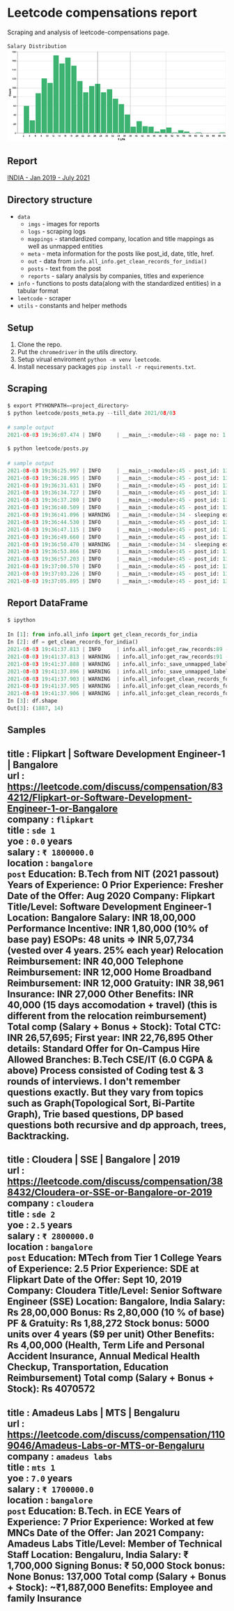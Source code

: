 # Leetcode compensations report
Scraping and analysis of leetcode-compensations page.

`Salary Distribution`
![Salary](data/imgs/all_lpa.png)

## Report
[INDIA - Jan 2019 - July 2021](data/reports/report.md)


## Directory structure
- `data`
    - `imgs` - images for reports
    - `logs` - scraping logs
    - `mappings` - standardized company, location and title mappings as well as unmapped entities
    - `meta` - meta information for the posts like post_id, date, title, href.
    - `out` - data from `info.all_info.get_clean_records_for_india()`
    - `posts` - text from the post
    - `reports` - salary analysis by companies, titles and experience
- `info` - functions to posts data(along with the standardized entities) in a tabular format
- `leetcode` - scraper
- `utils` - constants and helper methods

## Setup
1. Clone the repo.
2. Put the `chromedriver` in the utils directory.
3. Setup virual enviroment `python -m venv leetcode`.
3. Install necessary packages `pip install -r requirements.txt`.

## Scraping
```python
$ export PTYHONPATH=<project_directory>
$ python leetcode/posts_meta.py --till_date 2021/08/03

# sample output
2021-08-03 19:36:07.474 | INFO     | __main__:<module>:48 - page no: 1 | # posts: 15
```
```python
$ python leetcode/posts.py

# sample output
2021-08-03 19:36:25.997 | INFO     | __main__:<module>:45 - post_id: 1380805 done!
2021-08-03 19:36:28.995 | INFO     | __main__:<module>:45 - post_id: 1380646 done!
2021-08-03 19:36:31.631 | INFO     | __main__:<module>:45 - post_id: 1380542 done!
2021-08-03 19:36:34.727 | INFO     | __main__:<module>:45 - post_id: 1380068 done!
2021-08-03 19:36:37.280 | INFO     | __main__:<module>:45 - post_id: 1379990 done!
2021-08-03 19:36:40.509 | INFO     | __main__:<module>:45 - post_id: 1379903 done!
2021-08-03 19:36:41.096 | WARNING  | __main__:<module>:34 - sleeping extra for post_id: 1379487
2021-08-03 19:36:44.530 | INFO     | __main__:<module>:45 - post_id: 1379487 done!
2021-08-03 19:36:47.115 | INFO     | __main__:<module>:45 - post_id: 1379208 done!
2021-08-03 19:36:49.660 | INFO     | __main__:<module>:45 - post_id: 1378689 done!
2021-08-03 19:36:50.470 | WARNING  | __main__:<module>:34 - sleeping extra for post_id: 1378620
2021-08-03 19:36:53.866 | INFO     | __main__:<module>:45 - post_id: 1378620 done!
2021-08-03 19:36:57.203 | INFO     | __main__:<module>:45 - post_id: 1378334 done!
2021-08-03 19:37:00.570 | INFO     | __main__:<module>:45 - post_id: 1378288 done!
2021-08-03 19:37:03.226 | INFO     | __main__:<module>:45 - post_id: 1378181 done!
2021-08-03 19:37:05.895 | INFO     | __main__:<module>:45 - post_id: 1378113 done!
```

## Report DataFrame
```python
$ ipython

In [1]: from info.all_info import get_clean_records_for_india                                                               
In [2]: df = get_clean_records_for_india()                                                                                  
2021-08-03 19:41:37.813 | INFO     | info.all_info:get_raw_records:89 - n records: 4134
2021-08-03 19:41:37.813 | WARNING  | info.all_info:get_raw_records:91 - missing post_ids: ['1347044', '1193859', '1208031', '1352074', '1308645', '1206533', '1309603', '1308672', '1271172', '214751', '1317751', '1342147', '1308728', '1138584']
2021-08-03 19:41:37.888 | WARNING  | info.all_info:_save_unmapped_labels:48 - 35 unmapped company saved
2021-08-03 19:41:37.896 | WARNING  | info.all_info:_save_unmapped_labels:48 - 353 unmapped title saved
2021-08-03 19:41:37.903 | WARNING  | info.all_info:get_clean_records_for_india:116 - 1779 rows dropped(location!=india)
2021-08-03 19:41:37.905 | WARNING  | info.all_info:get_clean_records_for_india:122 - 462 rows dropped(incomplete info)
2021-08-03 19:41:37.906 | WARNING  | info.all_info:get_clean_records_for_india:128 - 6 rows dropped(internships)
In [3]: df.shape                                                                                                            
Out[3]: (1887, 14)
```

## Samples
title : Flipkart | Software Development Engineer-1 | Bangalore<br>
url : https://leetcode.com/discuss/compensation/834212/Flipkart-or-Software-Development-Engineer-1-or-Bangalore<br>
company : `flipkart`<br>
title : `sde 1`<br>
yoe : `0.0` years<br>
salary : `₹ 1800000.0`<br>
location : `bangalore`<br>
`post`
Education: B.Tech from NIT (2021 passout)
Years of Experience: 0
Prior Experience: Fresher
Date of the Offer: Aug 2020
Company: Flipkart
Title/Level: Software Development Engineer-1
Location: Bangalore
Salary: INR 18,00,000
Performance Incentive: INR 1,80,000 (10% of base pay)
ESOPs: 48 units => INR 5,07,734 (vested over 4 years. 25% each year)
Relocation Reimbursement: INR 40,000
Telephone Reimbursement: INR 12,000
Home Broadband Reimbursement: INR 12,000
Gratuity: INR 38,961
Insurance: INR 27,000
Other Benefits: INR 40,000 (15 days accomodation + travel) (this is different from the relocation reimbursement)
Total comp (Salary + Bonus + Stock): Total CTC: INR 26,57,695; First year: INR 22,76,895
Other details: Standard Offer for On-Campus Hire
Allowed Branches: B.Tech CSE/IT (6.0 CGPA & above)
Process consisted of Coding test & 3 rounds of interviews. I don't remember questions exactly. But they vary from topics such as Graph(Topological Sort, Bi-Partite Graph), Trie based questions, DP based questions both recursive and dp approach, trees, Backtracking.<br>
---
title : Cloudera | SSE | Bangalore | 2019<br>
url : https://leetcode.com/discuss/compensation/388432/Cloudera-or-SSE-or-Bangalore-or-2019<br>
company : `cloudera`<br>
title : `sde 2`<br>
yoe : `2.5` years<br>
salary : `₹ 2800000.0`<br>
location : `bangalore`<br>
`post`
Education: MTech from Tier 1 College
Years of Experience: 2.5
Prior Experience: SDE at Flipkart
Date of the Offer: Sept 10, 2019
Company: Cloudera
Title/Level: Senior Software Engineer (SSE)
Location: Bangalore, India
Salary: Rs 28,00,000
Bonus: Rs 2,80,000 (10 % of base)
PF & Gratuity: Rs 1,88,272
Stock bonus: 5000 units over 4 years ($9 per unit)
Other Benefits: Rs 4,00,000 (Health, Term Life and Personal Accident Insurance, Annual Medical Health Checkup, Transportation, Education Reimbursement)
Total comp (Salary + Bonus + Stock): Rs 4070572<br>
---
title : Amadeus Labs | MTS | Bengaluru<br>
url : https://leetcode.com/discuss/compensation/1109046/Amadeus-Labs-or-MTS-or-Bengaluru<br>
company : `amadeus labs`<br>
title : `mts 1`<br>
yoe : `7.0` years<br>
salary : `₹ 1700000.0`<br>
location : `bangalore`<br>
`post`
Education: B.Tech. in ECE
Years of Experience: 7
Prior Experience: Worked at few MNCs
Date of the Offer: Jan 2021
Company: Amadeus Labs
Title/Level: Member of Technical Staff
Location: Bengaluru, India
Salary: ₹ 1,700,000
Signing Bonus: ₹ 50,000
Stock bonus: None
Bonus: 137,000
Total comp (Salary + Bonus + Stock): ~₹1,887,000
Benefits: Employee and family Insurance<br>
---
